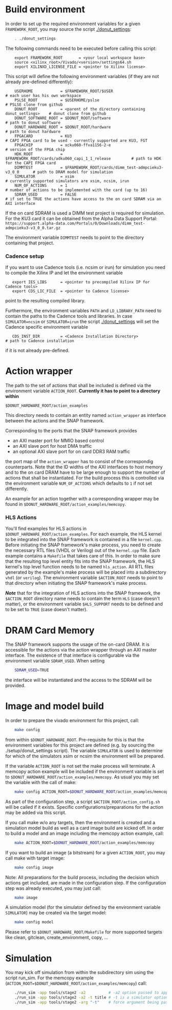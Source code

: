 # Build environment

In order to set up the required environment variables for a given `FRAMEWORK_ROOT`, you may source the script [./donut_settings](./donut_settings):

```bash
    . ./donut_settings
```

The following commands need to be executed before calling this script:

```
    export FRAMEWORK_ROOT       = <your local workspace base>
    source <xilinx_root>/Vivado/<version>/settings64.sh
    export XILINXD_LICENSE_FILE = <pointer to Xilinx license>
```

This script will define the following environment variables (if they are not already pre-defined
differently):

```
    USERHOME            = $FRAMEWORK_ROOT/$USER                                  # each user has his own workspace
    PSLSE_ROOT          = $USERHOME/pslse                                        # PSLSE clone from github
    DONUT_ROOT          = <parent of the directory containing donut_settings>    # donut clone from github
    DONUT_SOFTWARE_ROOT = $DONUT_ROOT/software                                   # path to donut software
    DONUT_HARDWARE_ROOT = $DONUT_ROOT/hardware                                   # path to donut hardware
    FPGACARD            = KU3                                                    # CAPI FPGA card to be used - currently supported are KU3, FGT
    FPGACHIP            = xcku060-ffva1156-2-e                                   # version of the FPGA chip
    HDK_ROOT            = $FRAMEWORK_ROOT/cards/adku060_capi_1_1_release         # path to HDK for the CAPI FPGA card
    DIMMTEST            = $FRAMEWORK_ROOT/cards/dimm_test-admpcieku3-v3_0_0      # path to DRAM model for simulation
    SIMULATOR           = xsim                                                   # currently supported simulators are xsim, ncsim, irun
    NUM_OF_ACTIONS      = 1                                                      # number of actions to be implemented with the card (up to 16)
    SDRAM_USED          = FALSE                                                  # if set to TRUE the actions have access to the on card SDRAM via an AXI interface
```

If the on card SDRAM is used a DIMM test project is required for simulation.  
For the KU3 card it can be obtained from the Alpha Data Support Portal:  
`https://support.alpha-data.com/Portals/0/Downloads/dimm_test-admpcieku3-v3_0_0.tar.gz`

The environment variable `DIMMTEST` needs to point to the directory containing that project.

### Cadence setup

If you want to use Cadence tools (i.e. ncsim or irun) for simulation you need to compile the Xilinx IP and let the environment variable

```
   export IES_LIBS      = <pointer to precompiled Xilinx IP for Cadence tools>
   export CDS_LIC_FILE  = <pointer to Cadence license>
```

point to the resulting compiled library.

Furthermore, the environment variables `PATH` and `LD_LIBRARY_PATH` need to contain the paths
to the Cadence tools and libraries. In case `SIMULATOR=ncsim` or `SIMULATOR=irun` the script
[./donut_settings](./donut_settings) will set the Cadence specific environment variable

```
   CDS_INST_DIR         = <Cadence Installation Directory>                       # path to Cadence installation
```

if it is not already pre-defined.


# Action wrapper

The path to the set of actions that shall be included is defined via the environment variable `ACTION_ROOT`.
**Currently it has to point to a directory within**

    $DONUT_HARDWARE_ROOT/action_examples

This directory needs to contain an entity named `action_wrapper` as interface between the actions and the SNAP framework.

Corresponding to the ports that the SNAP framework provides
* an AXI master port for MMIO based control
* an AXI slave port for host DMA traffic
* an optional AXI slave port for on card DDR3 RAM traffic

the port map of the `action_wrapper` has to consist of the correspondig counterparts.
Note that the ID widths of the AXI interfaces to host memory and to the on card DRAM have to be
large enough to support the number of actions that shall be instantiated.
For the build process this is controlled via the environment variable `NUM_OF_ACTIONS`
which defaults to `1` if not set differently.

An example for an action together with a corresponding wrapper may be found
in `$DONUT_HARDWARE_ROOT/action_examples/memcopy`.

### HLS Actions
You'll find examples for HLS actions in `$DONUT_HARDWARE_ROOT/action_examples`. For each example, the HLS kernel to be integrated into the SNAP framework is contained in a file `kernel.cpp`. Before initiating the SNAP framework's make process, you need to create the necessary RTL files (VHDL or Verilog) out of the `kernel.cpp` file. Each example contains a `Makefile` that takes care of this. In order to make sure that the resulting top level entity fits into the SNAP framework, the HLS kernel's top level function needs to be named `hls_action`. All RTL files generated by the example's make process will be placed into a subdirectory `vhdl` (or `verilog`). The environment variable `$ACTION_ROOT` needs to point to that directory when initiating the SNAP framework's make process. 

***Note*** that for the integration of HLS actions into the SNAP framework, the `$ACTION_ROOT` directory name needs to contain the term `HLS` (case doesn't matter), or the environment variable `$HLS_SUPPORT` needs to be defined and to be set to `TRUE` (case doesn't matter).

# DRAM Card Memory

The SNAP framework supports the usage of the on-card DRAM. It is accessible for the actions via the action wrapper
through an AXI master interface. The existence of that interface is configurable via the environment variable `SDRAM_USED`.
When setting

```bash
    SDRAM_USED=TRUE
```

the interface will be instantiated and the access to the SDRAM will be provided.


# Image and model build

In order to prepare the vivado environment for this project, call:

```bash
    make config
```

from within `$DONUT_HARDWARE_ROOT`. Pre-requisite for this is that the environment variables for this project
are defined (e.g. by sourcing the ./setup/donut_settings script).
The variable `SIMULATOR` is used to determine for which of the simulators xsim or ncsim
the environment will be prepared.

If the variable `ACTION_ROOT` is not set the make process will terminate. 
A memcopy action example will be included if the environment variable is set to
`$DONUT_HARDWARE_ROOT/action_examples/memcopy`.
As usual you may set the variable with the call of make:

```bash
    make config ACTION_ROOT=$DONUT_HARDWARE_ROOT/action_examples/memcopy
```

As part of the configuration step, a script `$ACTION_ROOT/action_config.sh` will be called if it exists.
Specific configurations/preparations for the action may be added via this script.

If you call make w/o any targets, then the environment is created and a simulation model build
as well as a card image build are kicked off.
In order to build a model and an image including the memcopy action example, call:

```bash
    make ACTION_ROOT=$DONUT_HARDWARE_ROOT/action_examples/memcopy
```

If you want to build an image (a bitstream) for a given `ACTION_ROOT`, you may call make with target image:

```bash
    make config image
```

Note: All preparations for the build process, including the decision which actions get included, are made in the configuration step.
If the configuration step was already executed, you may just call:

```bash
    make image
```

A simulation model (for the simulator defined by the environment variable `SIMULATOR`) may be created
via the target model:

```bash
    make config model
```

Please refer to `$DONUT_HARDWARE_ROOT/Makefile` for more supported targets like clean, gitclean, create_environment, copy, ...

# Simulation

You may kick off simulation from within the subdirectory sim using the script run_sim.
For the memcopy example (`ACTION_ROOT=$DONUT_HARDWARE_ROOT/action_examples/memcopy`) call:

```bash
    ./run_sim -app tools/stage2 -a2          # -a2 option passed to application by default
    ./run_sim -app tools/stage2 -a2 -t title # -t is a simulator option
    ./run_sim -app tools/stage2 -arg "-t"    # force argument being passed to application
```
